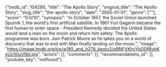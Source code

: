 {"tmdb_id": 104280, "title": "The Apollo Story", "original_title": "The Apollo Story", "slug_title": "the-apollo-story", "date": "2005-01-01", "genre": [""], "score": "0.0/10", "synopsis": "In October 1957, the Soviet Union launched Sputnik 1, the world's first artificial satellite.  In 1961 Yuri Gagarin became the first human to enter space - President Kennedy decided the United States would land a man on the moon and return him safely.  The Apollo programme was born.  Join Patrick Moore as he takes you on a world of discovery that was to end with Man finally landing on the moon.", "image": "https://image.tmdb.org/t/p/w185_and_h278_bestv2/q9NFVKhyYbDDfBvbKsUs1I0uVNd.jpg", "actors": [], "comments": [], "recommandations_id": [], "youtube_key": "notfound"}